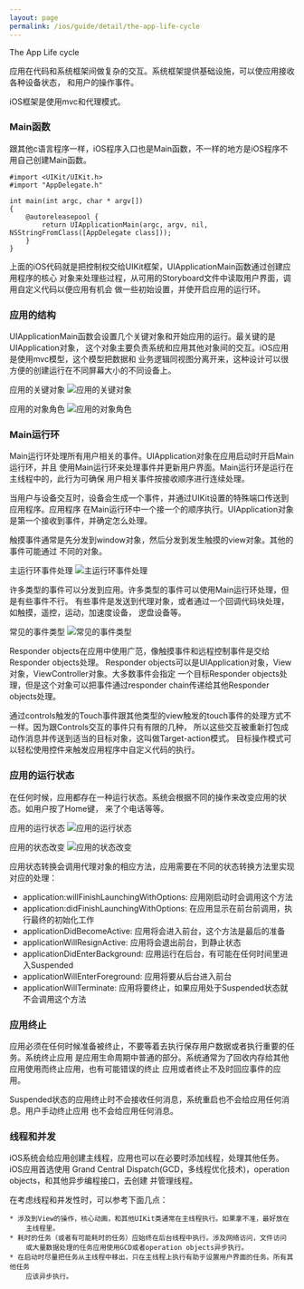 ```yaml
---
layout: page
permalink: /ios/guide/detail/the-app-life-cycle
---
```


The App Life cycle

应用在代码和系统框架间做复杂的交互。系统框架提供基础设施，可以使应用接收各种设备状态，
和用户的操作事件。

iOS框架是使用mvc和代理模式。

### Main函数
跟其他c语言程序一样，iOS程序入口也是Main函数，不一样的地方是iOS程序不用自己创建Main函数。

	#import <UIKit/UIKit.h>
	#import "AppDelegate.h"
	 
	int main(int argc, char * argv[])
	{
	    @autoreleasepool {
	        return UIApplicationMain(argc, argv, nil, NSStringFromClass([AppDelegate class]));
	    }
	}

上面的iOS代码就是把控制权交给UIKit框架，UIApplicationMain函数通过创建应用程序的核心
对象来处理些过程，从可用的Storyboard文件中读取用户界面，调用自定义代码以便应用有机会
做一些初始设置，并使开启应用的运行环。

### 应用的结构
UIApplicationMain函数会设置几个关键对象和开始应用的运行。最关键的是UIApplication对象，
这个对象主要负责系统和应用其他对象间的交互。iOS应用是使用mvc模型，这个模型把数据和
业务逻辑同视图分离开来，这种设计可以很方便的创建运行在不同屏幕大小的不同设备上。

应用的关键对象
![应用的关键对象](/assets/ios/ios-guide-keyobjects.png)

应用的对象角色
![应用的对象角色](/assets/ios/ios-guide-roleobjects.png)

### Main运行环
Main运行环处理所有用户相关的事件。UIApplication对象在应用启动时开启Main运行环，并且
使用Main运行环来处理事件并更新用户界面。Main运行环是运行在主线程中的，此行为可确保
用户相关事件按接收顺序进行连续处理。

当用户与设备交互时，设备会生成一个事件，并通过UIKit设置的特殊端口传送到应用程序。应用程序
在Main运行环中一个接一个的顺序执行。UIApplication对象是第一个接收到事件，并确定怎么处理。

触摸事件通常是先分发到window对象，然后分发到发生触摸的view对象。其他的事件可能通过
不同的对象。

主运行环事件处理
![主运行环事件处理](/assets/ios/ios-guide-mainrunloop-event.png)

许多类型的事件可以分发到应用。许多类型的事件可以使用Main运行环处理，但是有些事件不行。
有些事件是发送到代理对象，或者通过一个回调代码块处理，如触摸，遥控，运动，加速度设备，
逻盘设备等。

常见的事件类型
![常见的事件类型](/assets/ios/ios-guide-common-type-events.png)

Responder objects在应用中使用广范，像触摸事件和远程控制事件是交给Responder objects处理。
Responder objects可以是UIApplication对象，View对象，ViewController对象。大多数事件会指定
一个目标Responder objects处理，但是这个对象可以把事件通过responder chain传递给其他Responder objects处理。

通过controls触发的Touch事件跟其他类型的view触发的touch事件的处理方式不一样。因为跟Controls交互的事件只有有限的几种，
所以这些交互被重新打包成动作消息并传送到适当的目标对象，这叫做Target-action模式。
目标操作模式可以轻松使用控件来触发应用程序中自定义代码的执行。

### 应用的运行状态
在任何时候，应用都存在一种运行状态。系统会根据不同的操作来改变应用的状态。如用户按了Home键，
来了个电话等等。

应用的运行状态
![应用的运行状态](/assets/ios/ios-guide-app-state.png)

应用的状态改变
![应用的状态改变](/assets/ios/ios-guide-state-change.png)

应用状态转换会调用代理对象的相应方法，应用需要在不同的状态转换方法里实现对应的处理：

* application:willFinishLaunchingWithOptions: 应用刚启动时会调用这个方法
* application:didFinishLaunchingWithOptions: 在应用显示在前台前调用，执行最终的初始化工作
* applicationDidBecomeActive: 应用将会进入前台，这个方法是最后的准备
* applicationWillResignActive: 应用将会退出前台，到静止状态
* applicationDidEnterBackground: 应用运行在后台，有可能在任何时间里进入Suspended
* applicationWillEnterForeground: 应用将要从后台进入前台
* applicationWillTerminate: 应用将要终止，如果应用处于Suspended状态就不会调用这个方法

### 应用终止
应用必须在任何时候准备被终止，不要等着去执行保存用户数据或者执行重要的任务。系统终止应用
是应用生命周期中普通的部分。系统通常为了回收内存给其他应用使用而终止应用，也有可能错误的终止
应用或者终止不及时回应事件的应用。

Suspended状态的应用终止时不会接收任何消息，系统重启也不会给应用任何消息。用户手动终止应用
也不会给应用任何消息。

### 线程和并发
iOS系统会给应用创建主线程，应用也可以在必要时添加线程，处理其他任务。iOS应用首选使用
Grand Central Dispatch(GCD，多线程优化技术)，operation objects，和其他异步编程接口，去创建
并管理线程。

在考虑线程和并发性时，可以参考下面几点：

	* 涉及到View的操作，核心动画，和其他UIKit类通常在主线程执行。如果拿不准，最好放在
		主线程里。
	* 耗时的任务（或者有可能耗时的任务）应始终在后台线程中执行。涉及网络访问，文件访问
		或大量数据处理的任务应用使用GCD或者operation objects异步执行。
	* 在启动时尽量把任务从主线程中移出，只在主线程上执行有助于设置用户界面的任务。所有其他任务
		应该异步执行。

